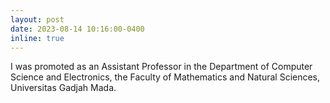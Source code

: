 ```yaml
---
layout: post
date: 2023-08-14 10:16:00-0400
inline: true
---
```


I was promoted as an Assistant Professor in the Department of Computer Science and Electronics, the Faculty of Mathematics and Natural Sciences, Universitas Gadjah Mada.
